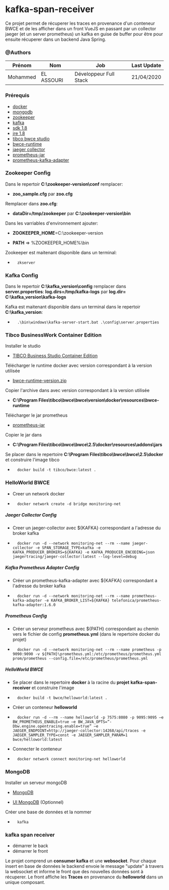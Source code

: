 # kafka-span-receiver

Ce projet permet de récuperer les traces en provenance d'un conteneur BWCE et de les afficher
dans un front VueJS en passant par un collector jaeger (et un server prometheus) un kafka en guise de buffer pour être 
pour ensuite récuperer dans un backend Java Spring.

### @Authors

| Prénom   | Nom        |           Job          |  Last Update  |
|----------|------------|------------------------|---------------|
| Mohammed | EL ASSOURI | Développeur Full Stack | 21/04/2020    |

### Prérequis
- [docker](https://www.docker.com/products/docker-desktop)
- [mongodb](https://www.mongodb.com/download-center/community)
- [zookeeper](http://zookeeper.apache.org/releases.html)
- [kafka](http://kafka.apache.org/downloads.html)
- [sdk 1.8](https://www.oracle.com/java/technologies/javase-jdk8-downloads.html)
- [jre 1.8](https://www.oracle.com/java/technologies/javase-jre8-downloads.html)
- [tibco bwce studio](https://www.tibco.com/resources/product-download/tibco-businessworks-container-edition-trial-download-businessstudio)
- [bwce-runtime](https://edelivery.tibco.com/storefront/eval/tibco-businessworks-container-edition/prod11654.html)
- [jaeger collector](https://www.jaegertracing.io/docs/1.17/deployment/#kafka)
- [prometheus-jar](https://github.com/TIBCOSoftware/bw-tooling/tree/master/prometheus-integration)
- [prometheus-kafka-adapter](https://github.com/Telefonica/prometheus-kafka-adapter)

### Zookeeper Config

Dans le repertoir **C:\zookeeper-version\conf** remplacer:
   
-  **zoo_sample.cfg** par **zoo.cfg**

Remplacer dans **zoo.cfg**: 

-  **dataDir=/tmp/zookeeper** par **C:\zookeeper-version\bin**

Dans les varriables d'environnement ajouter: 
-   **ZOOKEEPER_HOME**=C:\zookeeper-version

-   **PATH** => %ZOOKEEPER_HOME%\bin

Zookeeper est maitenant disponible dans un terminal:   
-       zkserver

### Kafka Config

Dans le repertoir **C:\kafka_version\config** remplacer dans **server.properties**:
**log.dirs=/tmp/kafka-logs** par **log.dir= C:\kafka_version\kafka-logs** 

Kafka est maitenant disponible dans un terminal dans  le repertoir **C:\kafka_version**:  

-       .\bin\windows\kafka-server-start.bat .\config\server.properties

### Tibco BusinessWork Container Edition 

Installer le studio 
        
- [TIBCO Business Studio Container Edition](https://www.tibco.com/resources/product-download/tibco-businessworks-container-edition-trial-download-businessstudio) 

Télécharger le runtime docker avec version correspondant à la version utilisée

-   [bwce-runtime-version.zip](https://edelivery.tibco.com/storefront/eval/tibco-businessworks-container-edition/prod11654.html)


Copier l'archive dans avec version correspondant à la version utilisée

-   **C:\Program Files\tibco\bwce\bwce\version\docker\resources\bwce-runtime**

Télécharger le jar prometheus 
-   [prometheus-jar](https://github.com/TIBCOSoftware/bw-tooling/tree/master/prometheus-integration)

Copier le jar dans 
-   **C:\Program Files\tibco\bwce\bwce\2.5\docker\resources\addons\jars**

Se placer dans le repertoire **C:\Program Files\tibco\bwce\bwce\2.5\docker** et construire l'image tibco
-       docker build -t tibco/bwce:latest .


### HelloWorld BWCE 
-   Creer un network docker 

-       docker network create -d bridge monitoring-net

##### Jaeger Collector Config
-   Creer un jaeger-collector avec ${KAFKA} correspondant a l'adresse du broker kafka

-       docker run -d --network monitoring-net --rm --name jaeger-collector -e SPAN_STORAGE_TYPE=kafka -e KAFKA_PRODUCER_BROKERS=${KAFKA} -e KAFKA_PRODUCER_ENCODING=json jaegertracing/jaeger-collector:latest --log-level=debug

##### Kafka Prometheus Adapter Config 
-   Créer un prometheus-kafka-adapter avec ${KAFKA} correspondant a l'adresse du broker kafka

-       docker run -d --network monitoring-net --rm --name prometheus-kafka-adapter -e KAFKA_BROKER_LIST=${KAFKA} telefonica/prometheus-kafka-adapter:1.6.0

##### Prometheus Config
-   Créer un serveur prometheus avec ${PATH} correspondant au chemin vers le fichier de config **prometheus.yml** (dans le repertoire docker du projet)      
-       docker run -d --network monitoring-net --rm --name prometheus -p 9090:9090 -v ${PATH}\prometheus.yml:/etc/prometheus/prometheus.yml prom/prometheus --config.file=/etc/prometheus/prometheus.yml

##### HelloWorld BWCE
-   Se placer dans le repertoire **docker** à la racine du **projet**  **kafka-span-receiver** et construire l'image

-       docker build -t bwce/helloworld:latest . 

-   Créer un conteneur **helloworld**

-       docker run -d --rm --name helloworld -p 7575:8080 -p 9095:9095 –e BW_PROMETHEUS_ENABLE=true –e BW_JAVA_OPTS=”-Dbw.engine.opentracing.enable=true” –e JAEGER_ENDPOINT=http://jaeger-collector:14268/api/traces -e JAEGER_SAMPLER_TYPE=const -e JAEGER_SAMPLER_PARAM=1 bwce/helloworld:latest


-   Connecter le conteneur 

-       docker network connect monitoring-net helloworld

### MongoDB

Installer un serveur mongoDB

-   [MongoDB](https://www.mongodb.com/download-center/community)

-   [UI MongoDB](https://robomongo.org/) (Optionnel)

Créer une base de données et la nommer

-       kafka 


### kafka span receiver
-   démarrer le back
-   démarrer le front 

Le projet comprend un **consumer kafka** et une **websocket**. Pour chaque insert en base de données 
le backend envoie le message "update" à travers la websocket et informe le front que des nouvelles 
données sont à récuperer. Le front affiche les **Traces** en provenance du **helloworld** dans un unique composant.

